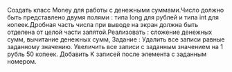Создать класс Money для работы с денежными суммами.Число должно быть
представлено двумя полями : типа long для рублей и типа int для копеек.Дробная часть
числа при выводе на экран должна быть отделена от целой части запятой.Реализовать :
	сложение денежных сумм,
	вычитание денежных сумм,
	Задание :
	Удалить все записи равные заданному значению.
	Увеличить все записи с заданным значением на 1 рубль 50 копеек.
	Добавить K записей после элемента с заданным номером.